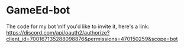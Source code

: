 # GameEd-bot
The code for my bot 
\nIf you'd like to invite it, here's a link: https://discord.com/api/oauth2/authorize?client_id=700167135288098876&permissions=470150259&scope=bot
